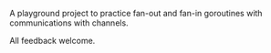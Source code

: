 A playground project to practice fan-out and fan-in goroutines with
communications with channels.

All feedback welcome.
